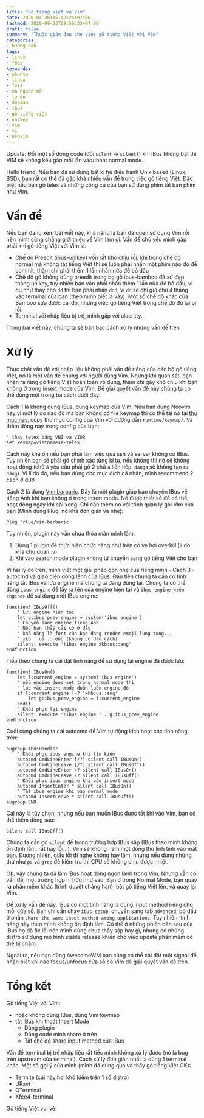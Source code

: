 ```yaml
---
title: "Gõ tiếng Việt và Vim"
date: 2020-04-26T15:42:24+07:00
lastmod: 2020-09-23T09:56:33+07:00
draft: false
summary: "Thuốc giảm đau cho việc gõ tiếng Việt với Vim"
categories:
- hướng dẫn
tags:
- linux
- foss
keywords:
- ubuntu
- linux
- foss
- mã nguồn mở
- tự do
- debian
- ibus
- gõ tiếng việt
- unikey
- vim
- vi
- neovim
---
```


Update: Đổi một số dòng code (đổi `silent` -> `silent!`) khi IBus không bật thì VIM sẽ không kêu gào mỗi lần vào/thoát normal mode.

Hello friend. Nếu bạn đã sử dụng bất kì hệ điều hành Unix based (Linux, BSD), bạn rất có thể đã gặp khá nhiều vấn đề trong việc gõ tiếng Việt. Đặc biệt nếu bạn gõ telex và những công cụ của bạn sử dụng phím tắt bàn phím như Vim.

# Vấn đề
Nếu bạn đang xem bài viết này, khả năng là bạn đã quen sử dụng Vim rồi nên mình cũng chẳng giới thiệu về Vim làm gì. Vấn đề chủ yếu mình gặp phải khi gõ tiếng Việt với Vim là:
- Chế độ Preedit (ibus-unikey) vốn rất khó chịu rồi, khi trong chế độ normal mà không tắt tiếng Việt thì sẽ luôn phải nhấn một phím nào đó để commit, thậm chí phải thêm 1 lần nhấn nữa để bỏ dấu
- Chế độ gõ không dùng preedit trong bọ gõ ibus-bamboo đã xử đẹp thằng unikey, tuy nhiên bạn vẫn phải nhấn thêm 1 lần nữa để bỏ dấu, ví dụ như thay cho `dd` thì bạn phải nhấn `ddd`, vì `dd` sẽ chỉ gửi chữ `đ` thẳng vào terminal của bạn (theo mình biết là vậy). Một số chế độ khác của Bamboo sửa được cái đó, nhưng việc gõ tiếng Việt trong chế độ đó lại bị lỗi.
- Terminal với nhập liệu bị trễ, mình gặp với alacritty.

Trong bài viết này, chúng ta sẽ bàn bạc cách xử lý những vấn đề trên

# Xử lý
Thực chất vấn đề với nhập liệu không phải vấn đề riêng của các bộ gõ tiếng Việt, nó là một vấn đề chung với người dùng Vim. Nhưng khi quan sát, bạn nhận ra rằng gõ tiếng Việt hoàn toàn vô dụng, thậm chí gây khó chịu khi bạn không ở trong insert mode của Vim. Để giải quyết vấn đề này chúng ta có thể dùng một trong ba cách dưới đây:

Cách 1 là không dùng IBus, dùng keymap của Vim. Nếu bạn dùng Neovim hay vì một lý do nào đó mà bạn không có file keymap thì có thể tải nó tại [thư mục nay](https://github.com/vim/vim/tree/master/runtime/keymap), copy thư mục config của Vim với đường dẫn `runtime/keymap/`. Và thêm dòng này trong config của bạn:
```VimL
" thay telex bằng VNI và VIQR
set keymap=vietnamese-telex
```

Cách này khá ổn nếu bạn phải làm việc qua ssh và server không có IBus. Tuy nhiên bạn sẽ phải gõ chính xác từng kí tự, nếu không thì nó sẽ không hoạt động (chữ `â` yêu cầu phải gõ 2 chữ `a` liên tiếp, `danga` sẽ không tạo ra `dâng`). Vì lí do đó, nếu bạn dùng cho mục đích cá nhân, mình recommend 2 cách ở dưới

Cách 2 là dùng [Vim barbaric](https://github.com/rlue/vim-barbaric). Đây là một plugin giúp bạn chuyển IBus về tiếng Anh khi bạn không ở trong insert mode. Nó được thiết kế để có thể hoạt động ngay khi cài xong. Chi cần thêm nó với trình quản lý gói Vim của bạn (Mình dùng Plug, nó khá đơn giản và nhẹ):
```VimL
Plug 'rlue/vim-barbaric'
```
Tuy nhiên, plugin này vẫn chưa thỏa mãn mình lắm.
1. Dùng 1 plugin để thực hiện chức năng như trên có vẻ hơi overkill (lí do khá
   chủ quan :v)
2. Khi vào search mode plugin không tự chuyển sang gõ tiếng Việt cho bạn

Vì hai lý do trên, mình viết một giải pháp gọn nhẹ của riêng mình - Cách 3 - autocmd và giao diện dòng lệnh của IBus. Đầu tiên chúng ta cần có tính năng tắt IBus và lưu engine mà chúng ta đang dùng lại. Chúng ta có thể dùng `ibus engine` để lấy ra tên của engine hiẹn tại và `ibus engine <tên engine>` để sử dụng một IBus engine:
```VimL
function! IBusOff()
	" Lưu engine hiện tại
	let g:ibus_prev_engine = system('ibus engine')
	" Chuyển sang engine tiếng Anh
	" Nếu bạn thấy cái cờ ở đây
	" khả năng là font của bạn đang render emoji lung tung...
	" xkb : us :: eng (không có dấu cách)
	silent! execute '!ibus engine xkb:us::eng'
endfunction
```

Tiếp theo chúng ta cài đặt tính năng để sử dụng lại engine đã được lưu:
```VimL
function! IBusOn()
	let l:current_engine = system('ibus engine')
	" nếu engine được set trong normal mode thì
	" lúc vào insert mode duùn luôn engine đó
	if l:current_engine !~? 'xkb:us::eng'
		let g:ibus_prev_engine = l:current_engine
	endif
	" Khôi phục lại engine
	silent! execute '!ibus engine ' . g:ibus_prev_engine
endfunction
```

Cuối cùng chúng ta cài autocmd để Vim tự động kích hoạt các tính năng trên:
```VimL
augroup IBusHandler
	" Khôi phục ibus engine khi tìm kiếm
	autocmd CmdLineEnter [/?] silent call IBusOn()
	autocmd CmdLineLeave [/?] silent call IBusOff()
	autocmd CmdLineEnter \? silent call IBusOn()
	autocmd CmdLineLeave \? silent call IBusOff()
	" Khôi phục ibus engine khi vào insert mode
	autocmd InsertEnter * silent call IBusOn()
	" Tắt ibus engine khi vào normal mode
	autocmd InsertLeave * silent call IBusOff()
augroup END
```

Cái này là tùy chọn, nhưng nếu bạn muốn IBus được tắt khi vào Vim, bạn có thể
thêm dòng sau:
```VimL
silent call IBusOff()
```

Chúng ta cần có `silent` để trong trường hợp IBus sập (IBus theo mình không ổn định lắm, rất hay lỗi...), Vim sẽ không ném một đống thứ linh tinh vào mặt bạn. Đương nhiên, giấu lỗi đi nghe không hay lắm, nhưng nếu dùng những thứ như `ps` và `grep` để kiểm tra thì CPU sẽ không chịu được nhiệt.

Ok, vậy chúng ta đã làm IBus hoạt động ngon lành trong Vim. Nhưng vẫn có vấn đề, một trường hợp hi hữu như sau: Bạn ở trong Normal Mode, bạn quay ra phần mềm khác (trình duyệt chẳng hạn), bật gõ tiếng Việt lên, và quay lại Vim.

Để xử lý vấn đề này, IBus có một tính năng là dùng input method riêng cho mỗi cửa sổ. Bạn chỉ cần chạy `ibus-setup`, chuyển sang tab `advanced`, bỏ dấu ở phần `share the same input method among applications`. Tuy nhiên, tính năng này theo mình không ổn định lắm. Có thể ở những phiên bản sau của IBus họ đã fix lỗi nên mình dùng chưa thấy sập hay gì, nhưng có những distro sử dụng mô hình stable release khiến cho việc update phần mềm có thể bị chậm.

Ngoài ra, nếu bạn dùng AwesomeWM bạn cũng có thể cài đặt một signal để nhận biết khi nào focus/unfocus cửa sổ có Vim để giải quyết vấn đề trên.

# Tổng kết

Gõ tiếng Việt với Vim:
- hoặc không dùng IBus, dùng Vim keymap
- tắt IBus khi thoát Insert Mode
   - Dùng plugin
   - Dùng code mình share ở trên
   - Tắt chế độ share input method của IBus

Vấn đề terminal bị trễ nhập liệu rất tiếc mình không xử lý được (nó là bug trên upstream của terminal). Cách xử lý đơn giản nhất là dùng 1 terminal khác. Một số gợi ý của mình (mình đã dùng qua và thấy gõ tiếng Việt OK):
- Termite (cái này hơi khó kiếm trên 1 số distro)
- URxvt
- QTerminal
- Xfce4-terminal

Gõ tiếng Việt vui vẻ.
